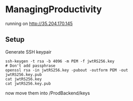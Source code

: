 # ManagingProductivity
running on http://35.204.170.145

## Setup
Generate SSH keypair
```
ssh-keygen -t rsa -b 4096 -m PEM -f jwtRS256.key
# Don't add passphrase
openssl rsa -in jwtRS256.key -pubout -outform PEM -out jwtRS256.key.pub
cat jwtRS256.key
cat jwtRS256.key.pub
```
now move them into /ProdBackend/keys
